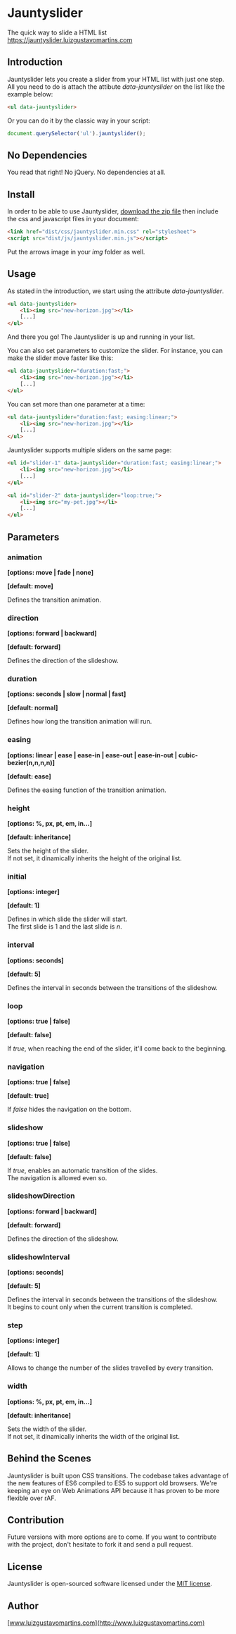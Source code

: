 # Jauntyslider
The quick way to slide a HTML list<br>https://jauntyslider.luizgustavomartins.com

## Introduction
Jauntyslider lets you create a slider from your HTML list with just one step. All you need to do is attach the attibute *data-jauntyslider* on the  list like the example below:

```html
<ul data-jauntyslider>
```

Or you can do it by the classic way in your script:

```js
document.querySelector('ul').jauntyslider();
```

## No Dependencies
You read that right! No jQuery. No dependencies at all.<br>

## Install
In order to be able to use Jauntyslider, [download the zip file](https://github.com/realmocaccino/jauntyslider/archive/master.zip) then include the css and javascript files in your document:

```html
<link href="dist/css/jauntyslider.min.css" rel="stylesheet">
<script src="dist/js/jauntyslider.min.js"></script>
```

Put the arrows image in your *img* folder as well.

## Usage
As stated in the introduction, we start using the attribute *data-jauntyslider*.

```html
<ul data-jauntyslider>
	<li><img src="new-horizon.jpg"></li>
	[...]
</ul>
```

And there you go! The Jauntyslider is up and running in your list.

You can also set parameters to customize the slider. For instance, you can make the slider move faster like this:

```html
<ul data-jauntyslider="duration:fast;">
	<li><img src="new-horizon.jpg"></li>
	[...]
</ul>
```

You can set more than one parameter at a time:

```html
<ul data-jauntyslider="duration:fast; easing:linear;">
	<li><img src="new-horizon.jpg"></li>
	[...]
</ul>
```

Jauntyslider supports multiple sliders on the same page:

```html
<ul id="slider-1" data-jauntyslider="duration:fast; easing:linear;">
	<li><img src="new-horizon.jpg"></li>
	[...]
</ul>

<ul id="slider-2" data-jauntyslider="loop:true;">
	<li><img src="my-pet.jpg"></li>
	[...]
</ul>
```

## Parameters

### animation

**[options: move | fade | none]**

**[default: move]**

Defines the transition animation.

### direction

**[options: forward | backward]**

**[default: forward]**

Defines the direction of the slideshow.

### duration

**[options: seconds | slow | normal | fast]**

**[default: normal]**

Defines how long the transition animation will run.

### easing

**[options: linear | ease | ease-in | ease-out | ease-in-out | cubic-bezier(n,n,n,n)]**

**[default: ease]**

Defines the easing function of the transition animation.

### height

**[options: %, px, pt, em, in...]**

**[default: inheritance]**

Sets the height of the slider.<br>
If not set, it dinamically inherits the height of the original list.

### initial

**[options: integer]**

**[default: 1]**

Defines in which slide the slider will start.<br>
The first slide is 1 and the last slide is *n*.

### interval

**[options: seconds]**

**[default: 5]**

Defines the interval in seconds between the transitions of the slideshow.

### loop

**[options: true | false]**

**[default: false]**

If *true*, when reaching the end of the slider, it'll come back to the beginning.

### navigation

**[options: true | false]**

**[default: true]**

If *false* hides the navigation on the bottom.

### slideshow

**[options: true | false]**

**[default: false]**

If *true*, enables an automatic transition of the slides.<br>
The navigation is allowed even so.

### slideshowDirection

**[options: forward | backward]**

**[default: forward]**

Defines the direction of the slideshow.

### slideshowInterval

**[options: seconds]**

**[default: 5]**

Defines the interval in seconds between the transitions of the slideshow.<br>
It begins to count only when the current transition is completed.

### step

**[options: integer]**

**[default: 1]**

Allows to change the number of the slides travelled by every transition.

### width

**[options: %, px, pt, em, in...]**

**[default: inheritance]**

Sets the width of the slider.<br>
If not set, it dinamically inherits the width of the original list.

## Behind the Scenes
Jauntyslider is built upon CSS transitions. The codebase takes advantage of the new features of ES6 compiled to ES5 to support old browsers. We're keeping an eye on Web Animations API because it has proven to be more flexible over rAF.

## Contribution
Future versions with more options are to come. If you want to contribute with the project, don't hesitate to fork it and send a pull request.<br>

## License
Jauntyslider is open-sourced software licensed under the [MIT license](http://opensource.org/licenses/MIT).

## Author
[www.luizgustavomartins.com](http://www.luizgustavomartins.com)
